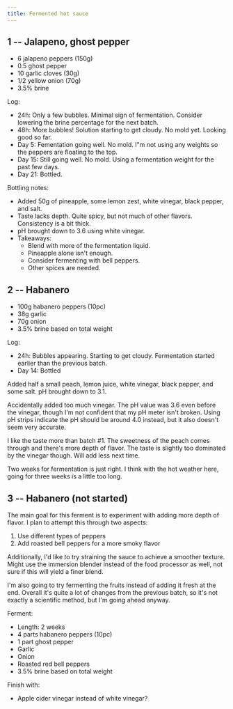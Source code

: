 ```yaml
---
title: Fermented hot sauce
---
```


## 1 -- Jalapeno, ghost pepper

- 6 jalapeno peppers (150g)
- 0.5 ghost pepper
- 10 garlic cloves (30g)
- 1/2 yellow onion (70g)
- 3.5% brine

Log:
- 24h: Only a few bubbles. Minimal sign of fermentation. Consider lowering the brine percentage for the next batch.
- 48h: More bubbles! Solution starting to get cloudy. No mold yet. Looking good so far.
- Day 5: Fementation going well. No mold. I"m not using any weights so the peppers are floating to the top.
- Day 15: Still going well. No mold. Using a fermentation weight for the past few days.
- Day 21: Bottled.

Bottling notes:
- Added 50g of pineapple, some lemon zest, white vinegar, black pepper, and salt.
- Taste lacks depth. Quite spicy, but not much of other flavors. Consistency is a bit thick.
- pH brought down to 3.6 using white vinegar.
- Takeaways:
    - Blend with more of the fermentation liquid.
    - Pineapple alone isn't enough.
    - Consider fermenting with bell peppers.
    - Other spices are needed.

## 2 -- Habanero

- 100g habanero peppers (10pc)
- 38g garlic
- 70g onion
- 3.5% brine based on total weight

Log:
- 24h: Bubbles appearing. Starting to get cloudy. Fermentation started earlier than the previous batch.
- Day 14: Bottled

Added half a small peach, lemon juice, white vinegar, black pepper, and some salt. pH brought down to 3.1.

Accidentally added too much vinegar. The pH value was 3.6 even before the vinegar, though I'm not confident that my pH meter isn't broken. Using pH strips indicate the pH should be around 4.0 instead, but it also doesn't seem very accurate.

I like the taste more than batch #1. The sweetness of the peach comes through and there's more depth of flavor. The taste is slightly too dominated by the vinegar though. Will add less next time.

Two weeks for fermentation is just right. I think with the hot weather here, going for three weeks is a little too long.

## 3 -- Habanero (not started)

The main goal for this ferment is to experiment with adding more depth of flavor. I plan to attempt this through two aspects:

1. Use different types of peppers
2. Add roasted bell peppers for a more smoky flavor

Additionally, I'd like to try straining the sauce to achieve a smoother texture. Might use the immersion blender instead of the food processor as well, not sure if this will yield a finer blend.

I'm also going to try fermenting the fruits instead of adding it fresh at the end. Overall it's quite a lot of changes from the previous batch, so it's not exactly a scientific method, but I'm going ahead anyway.

Ferment:
- Length: 2 weeks
- 4 parts habanero peppers (10pc)
- 1 part ghost pepper
- Garlic
- Onion
- Roasted red bell peppers
- 3.5% brine based on total weight

Finish with:
- Apple cider vinegar instead of white vinegar?
